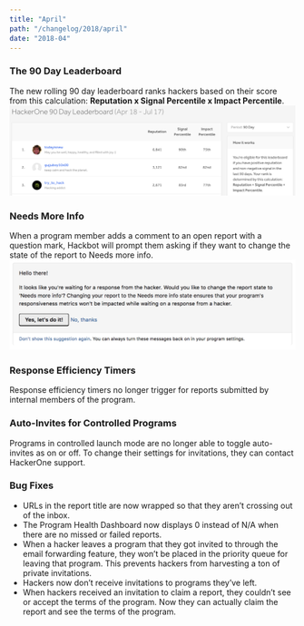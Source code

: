 ```yaml
---
title: "April"
path: "/changelog/2018/april"
date: "2018-04"
---
```


### The 90 Day Leaderboard
The new rolling 90 day leaderboard ranks hackers based on their score from this calculation: **Reputation x Signal Percentile x Impact Percentile**. 
![april_2018_leaderboard](./images/april_2018_leaderboard.png)

### Needs More Info 
When a program member adds a comment to an open report with a question mark, Hackbot will prompt them asking if they want to change the state of the report to Needs more info. 
![april_2018_nmi](./images/april_2018_nmi.png)

### Response Efficiency Timers
Response efficiency timers no longer trigger for reports submitted by internal members of the program. 

### Auto-Invites for Controlled Programs
Programs in controlled launch mode are no longer able to toggle auto-invites as on or off. To change their settings for invitations, they can contact HackerOne support. 

### Bug Fixes
* URLs in the report title are now wrapped so that they aren’t crossing out of the inbox. 
* The Program Health Dashboard now displays 0 instead of N/A when there are no missed or failed reports. 
* When a hacker leaves a program that they got invited to through the email forwarding feature, they won’t be placed in the priority queue for leaving that program. This prevents hackers from harvesting a ton of private invitations. 
* Hackers now don’t receive invitations to programs they’ve left. 
* When hackers received an invitation to claim a report, they couldn’t see or accept the terms of the program. Now they can actually claim the report and see the terms of the program. 
